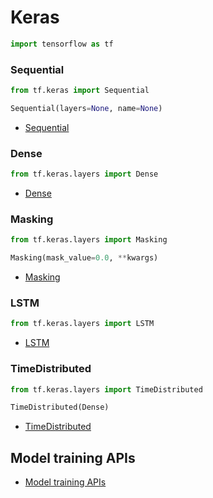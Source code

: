 # Keras

```py
import tensorflow as tf
```

### Sequential

```py
from tf.keras import Sequential

Sequential(layers=None, name=None)
```

- [Sequential](https://keras.io/api/models/sequential/)

### Dense

```py
from tf.keras.layers import Dense
```

- [Dense](https://keras.io/api/layers/core_layers/dense/)

### Masking

```py
from tf.keras.layers import Masking

Masking(mask_value=0.0, **kwargs)
```

- [Masking](https://keras.io/api/layers/core_layers/masking/)

### LSTM

```py
from tf.keras.layers import LSTM
```

- [LSTM](https://keras.io/api/layers/recurrent_layers/lstm/)

### TimeDistributed

```py
from tf.keras.layers import TimeDistributed

TimeDistributed(Dense)
```

- [TimeDistributed](https://keras.io/api/layers/recurrent_layers/time_distributed/)

## Model training APIs

- [Model training APIs](https://keras.io/api/models/model_training_apis/)

